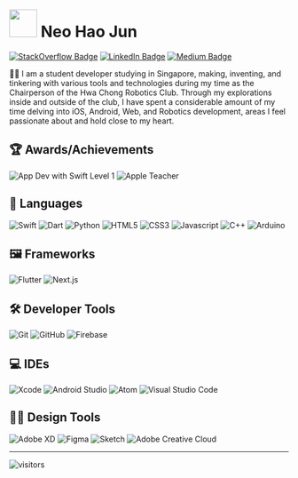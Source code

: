 # <img src="https://media.giphy.com/media/VgCDAzcKvsR6OM0uWg/giphy.gif" width="50"> Neo Hao Jun

[![StackOverflow Badge](https://img.shields.io/badge/-StackOverflow-FE7A16?style=for-the-badge&logo=stack-overflow&logoColor=white&link=https://stackoverflow.com/users/13538884/neohaojun)](https://stackoverflow.com/users/13538884/neohaojun?tab=profile)
[![LinkedIn Badge](https://img.shields.io/badge/LinkedIn-0077B5?style=for-the-badge&logo=linkedin&logoColor=white)](https://www.linkedin.com/in/neohaojun/)
[![Medium Badge](https://img.shields.io/badge/-@neohaojun-03a57a?style=for-the-badge&labelColor=000000&logo=Medium&link=https://medium.com/@neohaojun/)](https://medium.com/@neohaojun)

👨‍💻 I am a student developer studying in Singapore, making, inventing, and tinkering with various tools and technologies during my time as the Chairperson of the Hwa Chong Robotics Club. Through my explorations inside and outside of the club, I have spent a considerable amount of my time delving into iOS, Android, Web, and Robotics development, areas I feel passionate about and hold close to my heart.

## 🏆 Awards/Achievements

![App Dev with Swift Level 1](<https://img.shields.io/badge/app development with swift level 1-%23F58450.svg?&style=for-the-badge&logo=apple&logoColor=white>)
![Apple Teacher](<https://img.shields.io/badge/apple teacher-%23000000.svg?&style=for-the-badge&logo=apple&logoColor=white>)

## 💬 Languages

![Swift](https://img.shields.io/badge/swift-%23FA7343.svg?&style=for-the-badge&logo=swift&logoColor=white)
![Dart](https://img.shields.io/badge/dart-%231CD2B8.svg?&style=for-the-badge&logo=dart&logoColor=white)
![Python](https://img.shields.io/badge/python%20-%2314354C.svg?&style=for-the-badge&logo=python&logoColor=white)
![HTML5](https://img.shields.io/badge/html5%20-%23E34F26.svg?&style=for-the-badge&logo=html5&logoColor=white)
![CSS3](https://img.shields.io/badge/css3%20-%231572B6.svg?&style=for-the-badge&logo=css3&logoColor=white)
![Javascript](https://img.shields.io/badge/javascript%20-%23323330.svg?&style=for-the-badge&logo=javascript&logoColor=%23F7DF1E)
![C++](https://img.shields.io/badge/c++%20-%2300599C.svg?&style=for-the-badge&logo=c%2B%2B&ogoColor=white)
![Arduino](https://img.shields.io/badge/-Arduino-00979D?style=for-the-badge&logo=Arduino&logoColor=white)

## 🖼️ Frameworks

![Flutter](https://img.shields.io/badge/Flutter-02569B?style=for-the-badge&logo=flutter&logoColor=white)
![Next.js](https://img.shields.io/badge/next.js-000000?style=for-the-badge&logo=nextdotjs&logoColor=white)

## 🛠 Developer Tools

![Git](https://img.shields.io/badge/-Git-F05032?style=for-the-badge&logo=git&logoColor=white)
![GitHub](https://img.shields.io/badge/-GitHub-000000?style=for-the-badge&logo=github&logoColor=white)
![Firebase](https://img.shields.io/badge/-Firebase-FFAA00?style=for-the-badge&logo=firebase&logoColor=white)

## 💻 IDEs

![Xcode](https://img.shields.io/badge/-Xcode-1575F9?style=for-the-badge&logo=xcode&logoColor=white)
![Android Studio](https://img.shields.io/badge/-Android%20Studio-3DDC84?style=for-the-badge&logo=android-studio&logoColor=white)
![Atom](https://img.shields.io/badge/Atom-66595C?style=for-the-badge&logo=Atom&logoColor=white)
![Visual Studio Code](https://img.shields.io/badge/-Visual%20Studio%20Code-007ACC?style=for-the-badge&logo=visual-studio-code&logoColor=white)

## 👨‍🎨 Design Tools

![Adobe XD](https://img.shields.io/badge/-Adobe%20XD-FF26BE?style=for-the-badge&logo=adobe-xd&logoColor=white)
![Figma](https://img.shields.io/badge/-Figma-F24E1E?style=for-the-badge&logo=figma&logoColor=white)
![Sketch](https://img.shields.io/badge/Sketch-FFB387?style=for-the-badge&logo=sketch&logoColor=black)
![Adobe Creative Cloud](https://img.shields.io/badge/-Adobe%20Creative%20Cloud-DA1F26?style=for-the-badge&logo=adobe-creative-cloud&logoColor=white)

---

![visitors](https://visitor-badge.glitch.me/badge?page_id=neohaojun.neohaojun)
